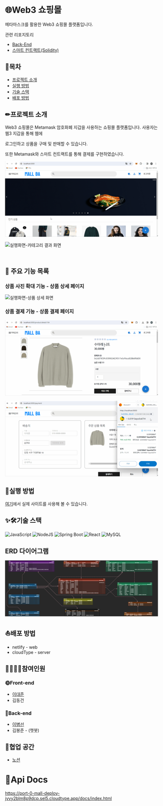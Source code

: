 # 🌐Web3 쇼핑몰

메타마스크를 활용한 Web3 쇼핑몰 플랫폼입니다.

관련 리포지토리
- [Back-End](https://github.com/dlqudtjs/mall-backend)
- [스마트 컨트랙트(Solidity)](https://github.com/djLee77/smart-contract)

## 📒목차

- [프로젝트 소개](#프로젝트-소개)
- [실행 방법](#실행-방법)
- [기술 스택](#기술-스택)
- [배포 방법](#배포-방법)

## ✏프로젝트 소개

Web3 쇼핑몰은 Metamask 암호화폐 지갑을 사용하는 쇼핑몰 플랫폼입니다.
사용자는 웹3 지갑을 통해 웹에 

로그인하고 상품을 구매 및 판매할 수 있습니다.

또한 Metamask와 스마트 컨트랙트를 통해 결제를 구현하였습니다.

![실행화면-메인페이지](/public/imgs/MainPage.gif)


![실행화면-카테고리 결과 화면](/public/imgs/CategoryResultPage.gif)

<br>

## 🚀 주요 기능 목록

### 상품 사진 확대 기능 - 상품 상세 페이지
![실행화면-상품 상세 화면](/public/imgs/ProductDetail.gif)

### 상품 결제 기능 - 상품 결제 페이지

![실행화면-결제 화면1](/public/imgs/Payment1.gif)

![실행화면-결제 화면2](/public/imgs/Payment2.gif)

## 🎁실행 방법
[여기](https://mallba.netlify.app/cart)에서 실제 사이트를 사용해 볼 수 있습니다.

## ✨🛠기술 스택
![JavaScript](https://img.shields.io/badge/javascript-%23323330.svg?style=for-the-badge&logo=javascript&logoColor=%23F7DF1E)
![NodeJS](https://img.shields.io/badge/node.js-6DA55F?style=for-the-badge&logo=node.js&logoColor=white)
![Spring Boot](https://img.shields.io/badge/spring-%236DB33F.svg?style=for-the-badge&logo=spring&logoColor=white)
![React](https://img.shields.io/badge/react-%2320232a.svg?style=for-the-badge&logo=react&logoColor=%2361DAFB)
![MySQL](https://img.shields.io/badge/mysql-%2300f.svg?style=for-the-badge&logo=mysql&logoColor=white)

## ERD 다이어그램
![ERD](/public/imgs/ERD.png)

## ⛵배포 방법
* netlify - web
* cloudType - server

## 👨‍👩‍👧‍👦참여인원
### 🌞Front-end
* [이대준](https://github.com/djLee77) <br>
* 김동건

### 🌚Back-end
* [이병선](https://github.com/dlqudtjs) <br>
* 김봉준 - (챗봇)

## 🏡협업 공간
* [노션](https://www.notion.so/da5c6765c8184f86b72e0be2064c47a6?v=3c3021bbaa294ba48b94de2b15e81ec3&pvs=4)

# 📑Api Docs
https://port-0-mall-deploy-jvvy2blm8p9dcp.sel5.cloudtype.app/docs/index.html
